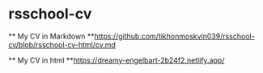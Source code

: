 # rsschool-cv

** My CV in Markdown **https://github.com/tikhonmoskvin039/rsschool-cv/blob/rsschool-cv-html/cv.md

** My CV in html **https://dreamy-engelbart-2b24f2.netlify.app/
